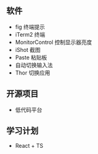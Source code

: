 
## 软件
- fig 终端提示
- iTerm2 终端
- MonitorControl 控制显示器亮度
- iShot 截图
- Paste 粘贴板
- 自动切换输入法
- Thor 切换应用

## 开源项目
- 低代码平台

## 学习计划
- React + TS